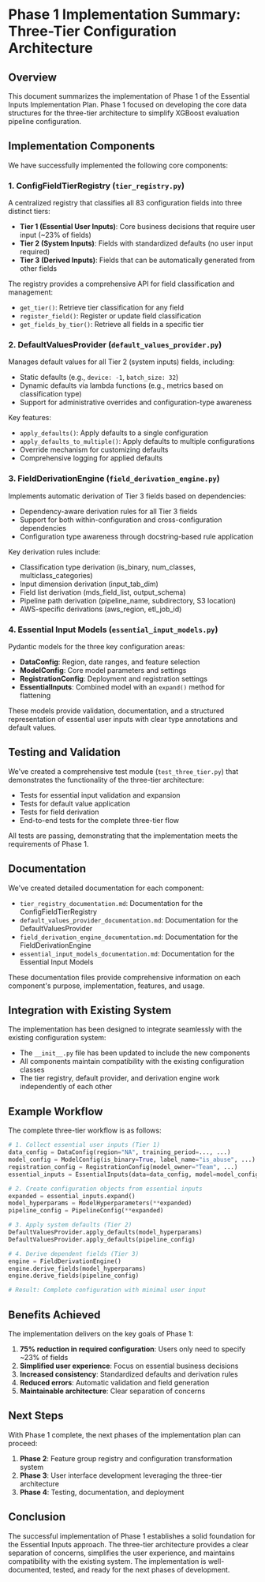 # Phase 1 Implementation Summary: Three-Tier Configuration Architecture

## Overview

This document summarizes the implementation of Phase 1 of the Essential Inputs Implementation Plan. Phase 1 focused on developing the core data structures for the three-tier architecture to simplify XGBoost evaluation pipeline configuration.

## Implementation Components

We have successfully implemented the following core components:

### 1. ConfigFieldTierRegistry (`tier_registry.py`)

A centralized registry that classifies all 83 configuration fields into three distinct tiers:

- **Tier 1 (Essential User Inputs)**: Core business decisions that require user input (~23% of fields)
- **Tier 2 (System Inputs)**: Fields with standardized defaults (no user input required)
- **Tier 3 (Derived Inputs)**: Fields that can be automatically generated from other fields

The registry provides a comprehensive API for field classification and management:
- `get_tier()`: Retrieve tier classification for any field
- `register_field()`: Register or update field classification
- `get_fields_by_tier()`: Retrieve all fields in a specific tier

### 2. DefaultValuesProvider (`default_values_provider.py`)

Manages default values for all Tier 2 (system inputs) fields, including:

- Static defaults (e.g., `device: -1`, `batch_size: 32`)
- Dynamic defaults via lambda functions (e.g., metrics based on classification type)
- Support for administrative overrides and configuration-type awareness

Key features:
- `apply_defaults()`: Apply defaults to a single configuration
- `apply_defaults_to_multiple()`: Apply defaults to multiple configurations
- Override mechanism for customizing defaults
- Comprehensive logging for applied defaults

### 3. FieldDerivationEngine (`field_derivation_engine.py`)

Implements automatic derivation of Tier 3 fields based on dependencies:

- Dependency-aware derivation rules for all Tier 3 fields
- Support for both within-configuration and cross-configuration dependencies
- Configuration type awareness through docstring-based rule application

Key derivation rules include:
- Classification type derivation (is_binary, num_classes, multiclass_categories)
- Input dimension derivation (input_tab_dim)
- Field list derivation (mds_field_list, output_schema)
- Pipeline path derivation (pipeline_name, subdirectory, S3 location)
- AWS-specific derivations (aws_region, etl_job_id)

### 4. Essential Input Models (`essential_input_models.py`)

Pydantic models for the three key configuration areas:

- **DataConfig**: Region, date ranges, and feature selection
- **ModelConfig**: Core model parameters and settings
- **RegistrationConfig**: Deployment and registration settings
- **EssentialInputs**: Combined model with an `expand()` method for flattening

These models provide validation, documentation, and a structured representation of essential user inputs with clear type annotations and default values.

## Testing and Validation

We've created a comprehensive test module (`test_three_tier.py`) that demonstrates the functionality of the three-tier architecture:

- Tests for essential input validation and expansion
- Tests for default value application
- Tests for field derivation
- End-to-end tests for the complete three-tier flow

All tests are passing, demonstrating that the implementation meets the requirements of Phase 1.

## Documentation

We've created detailed documentation for each component:

- `tier_registry_documentation.md`: Documentation for the ConfigFieldTierRegistry
- `default_values_provider_documentation.md`: Documentation for the DefaultValuesProvider
- `field_derivation_engine_documentation.md`: Documentation for the FieldDerivationEngine
- `essential_input_models_documentation.md`: Documentation for the Essential Input Models

These documentation files provide comprehensive information on each component's purpose, implementation, features, and usage.

## Integration with Existing System

The implementation has been designed to integrate seamlessly with the existing configuration system:

- The `__init__.py` file has been updated to include the new components
- All components maintain compatibility with the existing configuration classes
- The tier registry, default provider, and derivation engine work independently of each other

## Example Workflow

The complete three-tier workflow is as follows:

```python
# 1. Collect essential user inputs (Tier 1)
data_config = DataConfig(region="NA", training_period=..., ...)
model_config = ModelConfig(is_binary=True, label_name="is_abuse", ...)
registration_config = RegistrationConfig(model_owner="Team", ...)
essential_inputs = EssentialInputs(data=data_config, model=model_config, registration=registration_config)

# 2. Create configuration objects from essential inputs
expanded = essential_inputs.expand()
model_hyperparams = ModelHyperparameters(**expanded)
pipeline_config = PipelineConfig(**expanded)

# 3. Apply system defaults (Tier 2)
DefaultValuesProvider.apply_defaults(model_hyperparams)
DefaultValuesProvider.apply_defaults(pipeline_config)

# 4. Derive dependent fields (Tier 3)
engine = FieldDerivationEngine()
engine.derive_fields(model_hyperparams)
engine.derive_fields(pipeline_config)

# Result: Complete configuration with minimal user input
```

## Benefits Achieved

The implementation delivers on the key goals of Phase 1:

1. **75% reduction in required configuration**: Users only need to specify ~23% of fields
2. **Simplified user experience**: Focus on essential business decisions
3. **Increased consistency**: Standardized defaults and derivation rules
4. **Reduced errors**: Automatic validation and field generation
5. **Maintainable architecture**: Clear separation of concerns

## Next Steps

With Phase 1 complete, the next phases of the implementation plan can proceed:

1. **Phase 2**: Feature group registry and configuration transformation system
2. **Phase 3**: User interface development leveraging the three-tier architecture
3. **Phase 4**: Testing, documentation, and deployment

## Conclusion

The successful implementation of Phase 1 establishes a solid foundation for the Essential Inputs approach. The three-tier architecture provides a clear separation of concerns, simplifies the user experience, and maintains compatibility with the existing system. The implementation is well-documented, tested, and ready for the next phases of development.
